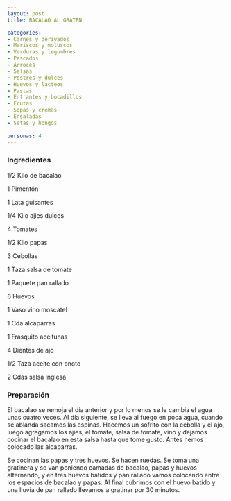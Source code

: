 ```yaml
---
layout: post
title: BACALAO AL GRATEN

categories:
- Carnes y derivados
- Mariscos y moluscos
- Verduras y legumbres
- Pescados
- Arroces
- Salsas
- Postres y dulces
- Huevos y lacteos
- Pastas
- Entrantes y bocadillos
- Frutas
- Sopas y cremas
- Ensaladas
- Setas y hongos
 
personas: 4 
---
```

<h3>Ingredientes</h3>
1/2 Kilo de bacalao

1 Pimentón

1 Lata guisantes

1/4 Kilo ajies dulces

4 Tomates

1/2 Kilo papas

3 Cebollas

1 Taza salsa de tomate

1 Paquete pan rallado

6 Huevos

1 Vaso vino moscatel

1 Cda alcaparras

1 Frasquito aceitunas

4 Dientes de ajo

1/2 Taza aceite con onoto

2 Cdas salsa inglesa

<h3>Preparación</h3>
El bacalao se remoja el día anterior y por lo menos se le cambia el agua unas cuatro veces. Al día siguiente, se lleva al fuego en poca agua, cuando se ablanda sacamos las espinas. Hacemos un sofrito con la cebolla y el ajo, luego agregamos los ajies, el tomate, salsa de tomate, vino y dejamos cocinar el bacalao en esta salsa hasta que tome gusto. Antes hemos colocado las alcaparras.

Se cocinan las papas y tres huevos. Se hacen ruedas. Se toma una gratinera y se van poniendo camadas de bacalao, papas y huevos alternando, y en tres huevos batidos y pan rallado vamos colocando entre los espacios de bacalao y papas. Al final cubrimos con el huevo batido y una lluvia de pan rallado llevamos a gratinar por 30 minutos.


